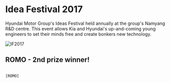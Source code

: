 # Idea Festival 2017
Hyundai Motor Group's Ideas Festival held annually at the group's Namyang R&D centre. This event allows Kia and Hyundai's up-and-coming young engineers to set their minds free and create bonkers new technology.
  
![IF2017](https://user-images.githubusercontent.com/23667624/31980048-ed71f65a-b984-11e7-95e7-37231fe89bed.JPG)
  
## ROMO - 2nd prize winner!
~~~
  
[ROMO]
